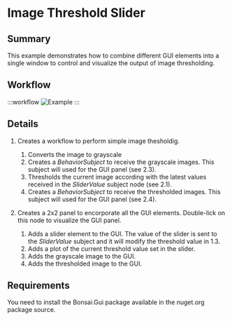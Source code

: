 # Image Threshold Slider

## Summary
This example demonstrates how to combine different GUI elements into a single window to control and visualize the output of image thresholding.

## Workflow

:::workflow
![Example](~/workflows//BonsaiExamples/GUI/ImageThresholdSlider/ImageThresholdSlider.bonsai)
:::

## Details
1. Creates a workflow to perform simple image thesholdig.
    1. Converts the image to grayscale
    2. Creates a *BehaviorSubject* to receive the grayscale images. This subject will used for the GUI panel (see 2.3).
    3. Thresholds the current image according with the latest values received in the *SliderValue* subject node (see 2.1).
    4. Creates a *BehaviorSubject* to receive the thresholded images. This subject will used for the GUI panel (see 2.4).

2. Creates a 2x2 panel to encorporate all the GUI elements. Double-lick on this node to visualize the GUI panel.
    1. Adds a slider element to the GUI. The value of the slider is sent to the *SliderValue* subject and it will modify the threshold value in 1.3.
    2. Adds a plot of the current threshold value set in the slider.
    3. Adds the grayscale image to the GUI.
    4. Adds the thresholded image to the GUI.


## Requirements
You need to install the Bonsai.Gui package available in the nuget.org package source.
